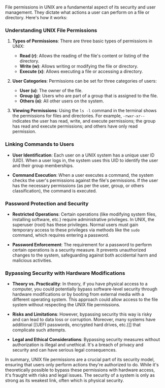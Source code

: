 

File permissions in UNIX are a fundamental aspect of its security and user management. They dictate what actions a user can perform on a file or directory. Here's how it works:

### Understanding UNIX File Permissions

1. **Types of Permissions**: There are three basic types of permissions in UNIX:
   - **Read (r)**: Allows the reading of the file's content or listing of the directory.
   - **Write (w)**: Allows writing or modifying the file or directory.
   - **Execute (x)**: Allows executing a file or accessing a directory.

2. **User Categories**: Permissions can be set for three categories of users:
   - **User (u)**: The owner of the file.
   - **Group (g)**: Users who are part of a group that is assigned to the file.
   - **Others (o)**: All other users on the system.

3. **Viewing Permissions**: Using the `ls -l` command in the terminal shows the permissions for files and directories. For example, `-rwxr-xr--` indicates the user has read, write, and execute permissions; the group has read and execute permissions; and others have only read permission.

### Linking Commands to Users

- **User Identification**: Each user on a UNIX system has a unique user ID (UID). When a user logs in, the system uses this UID to identify the user and their group memberships.
  
- **Command Execution**: When a user executes a command, the system checks the user's permissions against the file's permissions. If the user has the necessary permissions (as per the user, group, or others classification), the command is executed.

### Password Protection and Security

- **Restricted Operations**: Certain operations (like modifying system files, installing software, etc.) require administrative privileges. In UNIX, the superuser (root) has these privileges. Normal users must gain temporary access to these privileges via methods like the `sudo` command, which requires entering a password.

- **Password Enforcement**: The requirement for a password to perform certain operations is a security measure. It prevents unauthorized changes to the system, safeguarding against both accidental harm and malicious activities.

### Bypassing Security with Hardware Modifications

- **Theory vs. Practicality**: In theory, if you have physical access to a computer, you could potentially bypass software-level security through hardware modifications or by booting from external media with a different operating system. This approach could allow access to the file system without respecting the UNIX file permissions.

- **Risks and Limitations**: However, bypassing security this way is risky and can lead to data loss or corruption. Moreover, many systems have additional [[UEFI passwords, encrypted hard drives, etc.)]] that complicate such attempts.

- **Legal and Ethical Considerations**: Bypassing security measures without authorization is illegal and unethical. It's a breach of privacy and security and can have serious legal consequences.

In summary, UNIX file permissions are a crucial part of its security model, ensuring that users only perform actions they're authorized to do. While it's theoretically possible to bypass these permissions with hardware access, it's fraught with risks and legal issues. The security of a system is only as strong as its weakest link, often which is physical security.